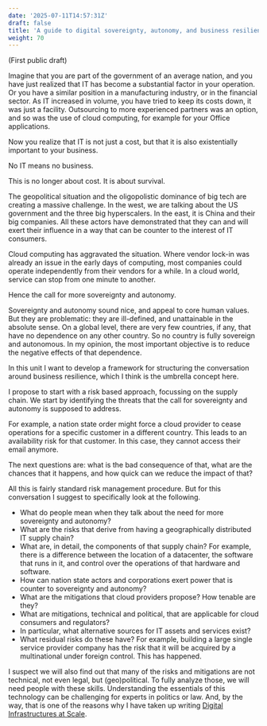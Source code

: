 ```yaml
---
date: '2025-07-11T14:57:31Z'
draft: false
title: 'A guide to digital sovereignty, autonomy, and business resilience'
weight: 70
---
```


(First public draft)

Imagine that you are part of the government of an average nation, and you have just realized that IT has become a substantial factor in your operation.
Or you have a similar position in a manufacturing industry, or in the financial sector.
As IT increased in volume, you have tried to keep its costs down, it was just a facility.
Outsourcing to more experienced partners was an option, and so was the use of cloud computing, for example for your Office applications.

Now you realize that IT is not just a cost, but that it is also existentially important to your business.

No IT means no business.

This is no longer about cost. It is about survival.

The geopolitical situation and the oligopolistic dominance of big tech are creating a massive challenge.
In the west, we are talking about the US government and the three big hyperscalers. In the east, it is China and their big companies.
All these actors have demonstrated that they can and will exert their influence in a way that can be counter to the interest of IT consumers.

Cloud computing has aggravated the situation.
Where vendor lock-in was already an issue in the early days of computing, most companies could operate independently from their vendors for a while.
In a cloud world, service can stop from one minute to another.

Hence the call for more sovereignty and autonomy.

Sovereignty and autonomy sound nice, and appeal to core human values.
But they are problematic: they are ill-defined, and unattainable in the absolute sense.
On a global level, there are very few countries, if any, that have no dependence on any other country.
So no country is fully sovereign and autonomous.
In my opinion, the most important objective is to reduce the negative effects of that dependence.

In this unit I want to develop a framework for structuring the conversation around business resilience, which I think is the umbrella concept here.

I propose to start with a risk based approach, focussing on the supply chain.
We start by identifying the threats that the call for sovereignty and autonomy is supposed to address.

For example, a nation state order might force a cloud provider to cease operations for a specific customer in a different country.
This leads to an availability risk for that customer.
In this case, they cannot access their email anymore.

The next questions are: what is the bad consequence of that, what are the chances that it happens, and how quick can we reduce the impact of that?

All this is fairly standard risk management procedure.
But for this conversation I suggest to specifically look at the following.

- What do people mean when they talk about the need for more sovereignty and autonomy?
- What are the risks that derive from having a geographically distributed IT supply chain?
- What are, in detail, the components of that supply chain? For example, there is a difference between the location of a datacenter, the software that runs in it, and control over the operations of that hardware and software.
- How can nation state actors and corporations exert power that is counter to sovereignty and autonomy?
- What are the mitigations that cloud providers propose? How tenable are they?
- What are mitigations, technical and political, that are applicable for cloud consumers and regulators?
- In particular, what alternative sources for IT assets and services exist?
- What residual risks do these have? For example, building a large single service provider company has the risk that it will be acquired by a multinational under foreign control. This has happened.

I suspect we will also find out that many of the risks and mitigations are not technical, not even legal, but (geo)political.
To fully analyze those, we will need people with these skills.
Understanding the essentials of this technology can be challenging for experts in politics or law.
And, by the way, that is one of the reasons why I have taken up writing [Digital Infrastructures at Scale](https://digitalinfrastructures.nl).

